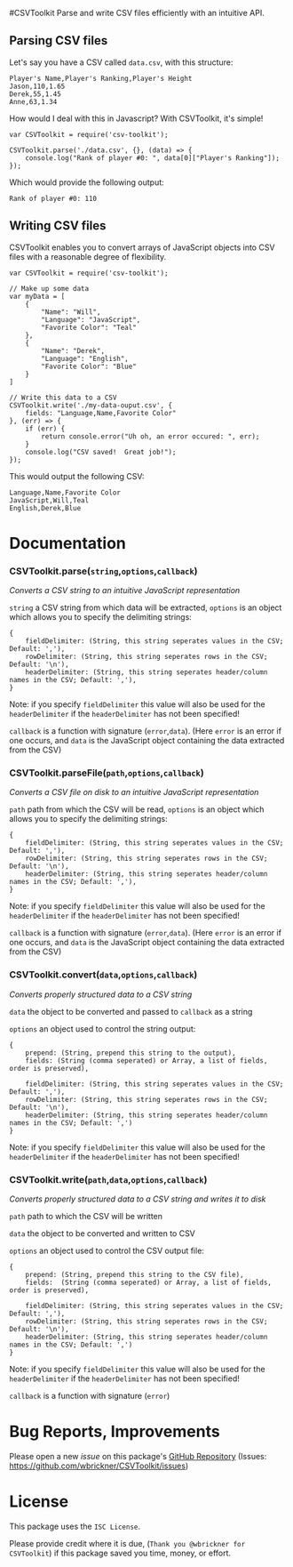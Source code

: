 #CSVToolkit
Parse and write CSV files efficiently with an intuitive API.

## Parsing CSV files
Let's say you have a CSV called `data.csv`, with this structure:

```
Player's Name,Player's Ranking,Player's Height
Jason,110,1.65
Derek,55,1.45
Anne,63,1.34
```

How would I deal with this in Javascript?  With CSVToolkit, it's simple!

```
var CSVToolkit = require('csv-toolkit');

CSVToolkit.parse('./data.csv', {}, (data) => {
	console.log("Rank of player #0: ", data[0]["Player's Ranking"]);
});
```

Which would provide the following output: 

```
Rank of player #0: 110
```

## Writing CSV files
CSVToolkit enables you to convert arrays of JavaScript objects into CSV files with a reasonable degree of flexibility.

```
var CSVToolkit = require('csv-toolkit');

// Make up some data
var myData = [
	{
		"Name": "Will",
		"Language": "JavaScript",
		"Favorite Color": "Teal"
	},
	{
		"Name": "Derek",
		"Language": "English",
		"Favorite Color": "Blue"
	}
]

// Write this data to a CSV
CSVToolkit.write('./my-data-ouput.csv', {
	fields: "Language,Name,Favorite Color"
}, (err) => {
	if (err) {
		return console.error("Uh oh, an error occured: ", err);
	}
	console.log("CSV saved!  Great job!");
});
```

This would output the following CSV:

```
Language,Name,Favorite Color
JavaScript,Will,Teal
English,Derek,Blue
```

# Documentation

### CSVToolkit.parse(`string`,`options`,`callback`)
*Converts a CSV string to an intuitive JavaScript representation*

`string` a CSV string from which data will be extracted,
`options` is an object which allows you to specify the delimiting strings: 

```
{
    fieldDelimiter: (String, this string seperates values in the CSV; Default: ','),
    rowDelimiter: (String, this string seperates rows in the CSV; Default: '\n'),
    headerDelimiter: (String, this string seperates header/column names in the CSV; Default: ','),
}
``` 

Note: if you specify `fieldDelimiter` this value will also be used for the `headerDelimiter` if the `headerDelimiter` has not been specified!

`callback` is a function with signature (`error`,`data`). (Here `error` is an error if one occurs, and `data` is the JavaScript object containing the data extracted from the CSV)

### CSVToolkit.parseFile(`path`,`options`,`callback`)
*Converts a CSV file on disk to an intuitive JavaScript representation*

`path` path from which the CSV will be read,
`options` is an object which allows you to specify the delimiting strings: 


```
{
    fieldDelimiter: (String, this string seperates values in the CSV; Default: ','),
    rowDelimiter: (String, this string seperates rows in the CSV; Default: '\n'),
    headerDelimiter: (String, this string seperates header/column names in the CSV; Default: ','),
}
```

Note: if you specify `fieldDelimiter` this value will also be used for the `headerDelimiter` if the `headerDelimiter` has not been specified!

`callback` is a function with signature (`error`,`data`). (Here `error` is an error if one occurs, and `data` is the JavaScript object containing the data extracted from the CSV)

### CSVToolkit.convert(`data`,`options`,`callback`)
*Converts properly structured data to a CSV string*

`data` the object to be converted and passed to `callback` as a string

`options` an object used to control the string output:

```
{
	prepend: (String, prepend this string to the output),
	fields: (String (comma seperated) or Array, a list of fields, order is preserved),
	
	fieldDelimiter: (String, this string seperates values in the CSV; Default: ','),
	rowDelimiter: (String, this string seperates rows in the CSV; Default: '\n'),
	headerDelimiter: (String, this string seperates header/column names in the CSV; Default: ',')
}
```

Note: if you specify `fieldDelimiter` this value will also be used for the `headerDelimiter` if the `headerDelimiter` has not been specified!

### CSVToolkit.write(`path`,`data`,`options`,`callback`)
*Converts properly structured data to a CSV string and writes it to disk*

`path` path to which the CSV will be written

`data` the object to be converted and written to CSV

`options` an object used to control the CSV output file:

```
{    
	prepend: (String, prepend this string to the CSV file),
	fields:  (String (comma seperated) or Array, a list of fields, order is preserved),
	
	fieldDelimiter: (String, this string seperates values in the CSV; Default: ','),
	rowDelimiter: (String, this string seperates rows in the CSV; Default: '\n'),
	headerDelimiter: (String, this string seperates header/column names in the CSV; Default: ',')
}
```


Note: if you specify `fieldDelimiter` this value will also be used for the `headerDelimiter` if the `headerDelimiter` has not been specified!

`callback` is a function with signature (`error`)

# Bug Reports, Improvements
Please open a new *issue* on this package's [GitHub Repository](https://github.com/wbrickner/CSVToolkit) (Issues: https://github.com/wbrickner/CSVToolkit/issues)

# License
This package uses the `ISC License`.  

Please provide credit where it is due, (`Thank you @wbrickner for CSVToolkit`) if this package saved you time, money, or effort.